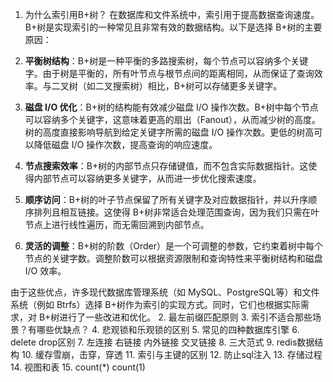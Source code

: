 1. 为什么索引用B+树？
   在数据库和文件系统中，索引用于提高数据查询速度。B+树是实现索引的一种常见且非常有效的数据结构。以下是选择 B+树的主要原因：

1. **平衡树结构**：B+树是一种平衡的多路搜索树，每个节点可以容纳多个关键字。由于树是平衡的，所有叶节点与根节点间的距离相同，从而保证了查询效率。与二叉树（如二叉搜索树）相比，B+树可以存储更多关键字。

2. **磁盘 I/O 优化**：B+树的结构能有效减少磁盘 I/O 操作次数。B+树中每个节点可以容纳多个关键字，这意味着更高的扇出（Fanout），从而减少树的高度。树的高度直接影响导航到给定关键字所需的磁盘 I/O 操作次数。更低的树高可以降低磁盘 I/O 操作次数，提高查询的响应速度。

3. **节点搜索效率**：B+树的内部节点只存储键值，而不包含实际数据指针。这使得内部节点可以容纳更多关键字，从而进一步优化搜索速度。

4. **顺序访问**：B+树的叶子节点保留了所有关键字及对应数据指针，并以升序顺序排列且相互链接。这使得 B+树非常适合处理范围查询，因为我们只需在叶节点上进行线性遍历，而无需回溯到内部节点。

5. **灵活的调整**：B+树的阶数（Order）是一个可调整的参数，它约束着树中每个节点的关键字数。调整阶数可以根据资源限制和查询特性来平衡树结构和磁盘 I/O 效率。

由于这些优点，许多现代数据库管理系统（如 MySQL、PostgreSQL等）和文件系统（例如 Btrfs）选择 B+树作为索引的实现方式。同时，它们也根据实际需求，对 B+树进行了一些改进和优化。
2. 最左前缀匹配原则
3. 索引不适合那些场景？有哪些优缺点？
4. 悲观锁和乐观锁的区别
5. 常见的四种数据库引擎
6. delete drop区别
7. 左连接 右链接 内外链接 交叉链接
8. 三大范式
9.  redis数据结构
10. 缓存雪崩，击穿，穿透
11. 索引与主键的区别
12. 防止sql注入
13. 存储过程
14. 视图和表
15. count(*) count(1)